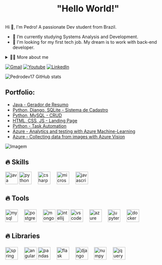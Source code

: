 
<!--título-->
<div id="user-content-toc">
  <ul align="center">
    <summary><h1 style="display: inline-block">"Hello World!"</h1></summary>
</div>

<!-- Presentation -->
<p>
  Hi 👋, I'm Pedro! A passionate Dev student from Brazil.

  - 🌱 I’m currently studying Systems Analysis and Development.
  - 🔭 I'm looking for my first tech job. My dream is to work with back-end developer. 
</p>

<!-- Dropdown -->
<details>
  <summary>👨‍💻 More about me</summary>

  - 💬 I am 23 years old, currently living in Brazil. I have experience with SQL, Python, Data Analysis, MySQL, MongoDB, Machine Learning, C# and Js.

  - ⚡ I like to read, whether it's a good book, or comics, as well as watching movies, playing games, and producing music! I believe that our personal interests contribute to a more refined perception of things and to problem solving. \o/
</details>

<!-- Links -->
[![Gmail](https://img.shields.io/badge/Gmail-D14836?style=for-the-badge&logo=gmail&logoColor=white)](https://criarmeulink.com.br/u/1715264094)
[![Youtube](https://img.shields.io/badge/YouTube-FF0000?style=for-the-badge&logo=youtube&logoColor=white)](https://www.youtube.com/@phbeatz)
[![LinkedIn](https://img.shields.io/badge/LinkedIn-0077B5?style=for-the-badge&logo=linkedin&logoColor=white)](https://www.linkedin.com/in/pedro-henrique-da-silva17/)

<!-- GithubStats -->
![Pedrodev17 GitHub stats](https://github-readme-stats.vercel.app/api?username=Pedrodev17&show_icons=true&theme=dracula)

<!-- Portfolio -->
## Portfolio:
- [Java - Gerador de Resumo](https://github.com/Pedrodev17/Gerador-de-resumo-java)
- [Python, Django, SQLite - Sistema de Cadastro](https://github.com/Pedrodev17/Sistema-de-Cadastro-Python-)
- [Python, MySQL - CRUD](https://github.com/Pedrodev17/CRUD-Python-MySQL-)
- [HTML, CSS, JS - Landing Page](https://github.com/Pedrodev17/My-first-site)
- [Python - Task Automation](https://github.com/Pedrodev17/first-automation)
- [Azure - Analytics and testing with Azure Machine-Learning](https://github.com/Pedrodev17/Lab_Azure_ai900_Dio)
- [Azure - Collecting data from images with Azure Vision](https://github.com/Pedrodev17/Lab_Azure_Vision)

<!-- GIF -->
<p align="left">
  <img align="center" src="https://github.com/VariableBee/VariableBee/assets/77739311/4e9f41af-6b57-49a7-b15a-74322e96b4d7" alt="Imagem">
</p>

## 🔥 Skills
<!-- Skills: Programming Languages -->
<div style="flex-basis: 48%;">
  <img src="https://cdn.jsdelivr.net/gh/devicons/devicon/icons/java/java-original.svg" height="40" alt="java logo" />
  <img src="https://cdn.jsdelivr.net/gh/devicons/devicon/icons/python/python-original.svg" height="40" alt="python logo"  />
  <img width="12" />
  <img src="https://cdn.jsdelivr.net/gh/devicons/devicon/icons/csharp/csharp-original.svg" height="40" alt="csharp logo"  />
  <img width="12" />
  <img src="https://cdn.jsdelivr.net/gh/devicons/devicon/icons/microsoftsqlserver/microsoftsqlserver-plain.svg" height="40" alt="microsoftsqlserver logo"  />
  <img width="12" />
  <img src="https://cdn.jsdelivr.net/gh/devicons/devicon/icons/javascript/javascript-original.svg" height="40" alt="javascript logo"  />
 </div>


  ## 🔥 Tools
  <!-- Skills: Tools & Frameworks -->
   <div style="flex-basis: 48%;">
    <h3></h3>
  <img src="https://cdn.jsdelivr.net/gh/devicons/devicon/icons/mysql/mysql-original.svg" height="40" alt="mysql logo" />
  <img width="12" />
  <img src="https://cdn.jsdelivr.net/gh/devicons/devicon/icons/postgresql/postgresql-original.svg" height="40" alt="postgresql logo" />
  <img width="12" />
  <img src="https://cdn.jsdelivr.net/gh/devicons/devicon/icons/mongodb/mongodb-original.svg" height="40" alt="mongodb logo" />  
  <img src="https://cdn.jsdelivr.net/gh/devicons/devicon/icons/intellij/intellij-original.svg" height="40" alt="intellij logo" />
  <img src="https://cdn.jsdelivr.net/gh/devicons/devicon/icons/vscode/vscode-original.svg" height="40" alt="vscode logo"  />
  <img width="12" />
  <img src="https://cdn.jsdelivr.net/gh/devicons/devicon/icons/azure/azure-original.svg" height="40" alt="azure logo"  />
  <img width="12" />
  <img src="https://cdn.jsdelivr.net/gh/devicons/devicon/icons/jupyter/jupyter-original.svg" height="40" alt="jupyter logo"  />
  <img width="12" />
  <img src="https://cdn.jsdelivr.net/gh/devicons/devicon/icons/docker/docker-original.svg" height="40" alt="docker logo"  />
  </div>

  
  ## 🔥 Libraries
  <!-- Skills: Libraries -->
  <div style="flex-basis: 48%;">
    <h3></h3>
  <img src="https://cdn.jsdelivr.net/gh/devicons/devicon/icons/spring/spring-original.svg" height="40" alt="spring logo" />
  <img width="12" />
  <img src="https://cdn.jsdelivr.net/gh/devicons/devicon/icons/angularjs/angularjs-original.svg" height="40" alt="angular logo" /> 
  <img src="https://cdn.jsdelivr.net/gh/devicons/devicon/icons/pandas/pandas-original.svg" height="40" alt="pandas logo"  />
  <img width="12" />
  <img src="https://cdn.jsdelivr.net/gh/devicons/devicon/icons/flask/flask-original.svg" height="40" alt="flask logo"  />
  <img width="12" />
  <img src="https://cdn.jsdelivr.net/gh/devicons/devicon/icons/django/django-plain.svg" height="40" alt="django logo"  />
  <img width="12" />
  <img src="https://cdn.jsdelivr.net/gh/devicons/devicon/icons/numpy/numpy-original.svg" height="40" alt="numpy logo"  />
  <img width="12" />
  <img src="https://cdn.jsdelivr.net/gh/devicons/devicon/icons/jquery/jquery-original.svg" height="40" alt="jquery logo"  />
  </div>

